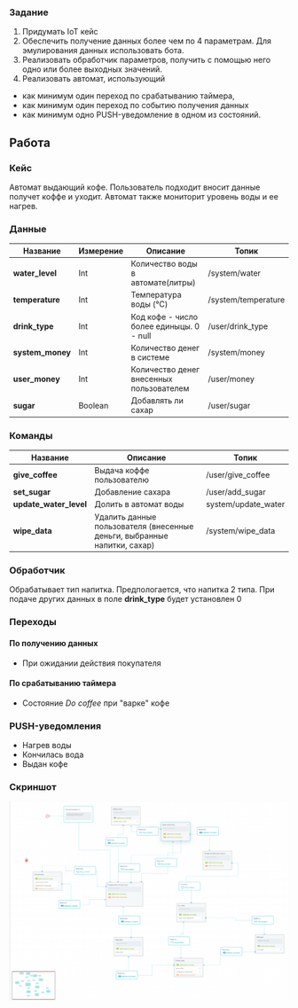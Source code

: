 ### Задание 
1) Придумать IoT кейс
2) Обеспечить получение данных более чем по 4 параметрам. Для эмулирования данных использовать бота.
3) Реализовать обработчик параметров, получить с помощью него одно или более выходных значений.
4) Реализовать автомат, использующий 

- как минимум один переход по срабатыванию таймера, 
- как минимум один переход по событию получения данных
- как минимум одно PUSH-уведомление в одном из состояний.

## Работа
### Кейс
Автомат выдающий кофе. Пользователь подходит вносит данные получет коффе и уходит. Автомат также мониторит уровень воды и ее нагрев.

### Данные 
|Название           |Измерение               |Описание         |Топик                            |
|---------------------|------------------------|-----------------|---------------------------------|
|<b>water_level</b>   |Int                     |Количество воды в автомате(литры)|/system/water|
|<b>temperature</b>   |Int                     |Температура воды (&#176;С)|/system/temperature      |
|<b>drink_type</b>    |Int                     |Код кофе - число более единыцы. 0 - null|/user/drink_type|
|<b>system_money</b>  |Int                     |Количество денег в системе|/system/money|
|<b>user_money</b>    |Int                     |Количество денег внесенных пользователем|/user/money|
|<b>sugar</b>         |Boolean                 |Добавлять ли сахар |/user/sugar|

### Команды
|Название           |Описание         |Топик                            |
|---------------------|-----------------|---------------------------------|
|<b>give_coffee</b>   |Выдача коффе пользователю|/user/give_coffee|
|<b>set_sugar</b>  |   Добавление сахара|/user/add_sugar|
|<b>update_water_level</b>    |Долить в автомат воды|system/update_water|
|<b>wipe_data</b>    |Удалить данные пользователя (внесенные деньги, выбранные напитки, сахар)|/system/wipe_data|

### Обработчик
Обрабатывает тип напитка. Предпологается, что напитка 2 типа. При подаче других данных в поле <b>drink_type</b> будет установлен 0

### Переходы
#### По получению данных 
- При ожидании действия покупателя
#### По срабатыванию таймера
- Состояние <i>Do coffee</i> при "варке" кофе

### PUSH-уведомления
- Нагрев воды
- Кончилась вода
- Выдан кофе

### Скриншот
<img src="screenshot.png">
